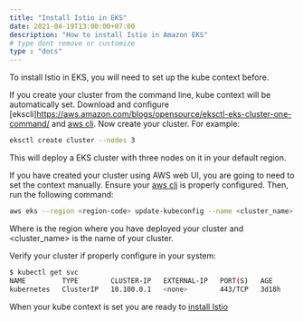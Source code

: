 ```yaml
---
title: "Install Istio in EKS"
date: 2021-04-19T13:00:00+07:00
description: "How to install Istio in Amazon EKS"
# type dont remove or customize
type : "docs"
---
```

To install Istio in EKS, you will need to set up the kube context before.

If you create your cluster from the command line, kube context will be automatically set. Download and configure [ekscli]https://aws.amazon.com/blogs/opensource/eksctl-eks-cluster-one-command/ and [aws cli](https://docs.aws.amazon.com/cli/latest/userguide/cli-chap-configure.html). Now create your cluster. For example:

```sh
eksctl create cluster --nodes 3
```

This will deploy a EKS cluster with three nodes on it in your default region.

If you have created your cluster using AWS web UI, you are going to need to set the context manually. Ensure your [aws cli](https://docs.aws.amazon.com/cli/latest/userguide/cli-chap-configure.html) is properly configured. Then, run the following command:


```sh
aws eks --region <region-code> update-kubeconfig --name <cluster_name>
```

Where <region-code> is the region where you have deployed your cluster and <cluster_name> is the name of your cluster.

Verify your cluster if properly configure in your system:

```sh
$ kubectl get svc
NAME         TYPE        CLUSTER-IP   EXTERNAL-IP   PORT(S)   AGE
kubernetes   ClusterIP   10.100.0.1   <none>        443/TCP   3d18h
```


When your kube context is set you are ready to [install Istio](/getistio-cli/install-istio/)
